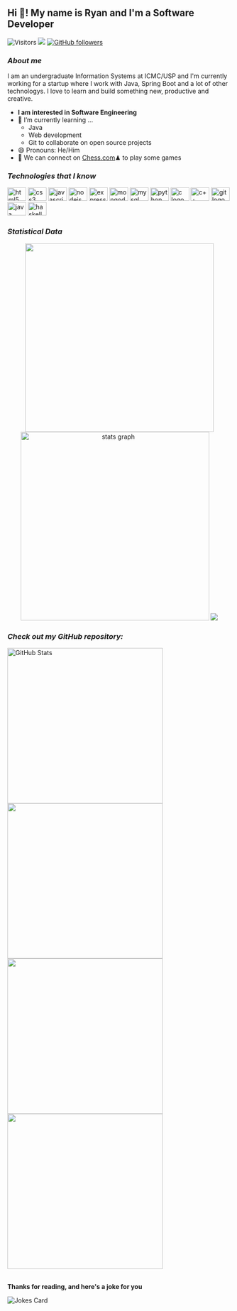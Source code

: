## Hi 👋! My name is Ryan and I'm a Software Developer

![Visitors](https://komarev.com/ghpvc/?username=Ryrden&color=blue)
[<img src="https://img.shields.io/static/v1?message=LinkedIn&logo=linkedin&label=&color=0077B5&logoColor=white&labelColor=&style=for-the-badge)">](https://www.linkedin.com/in/ryan25)
[![GitHub followers](https://img.shields.io/github/followers/ryrden.svg?style=social&label=Follow)](https://github.com/ryrden?tab=followers)

###

### ***About me***

I am an undergraduate Information Systems at ICMC/USP and I'm currently working for a startup where I work with Java, Spring Boot and a lot of other technologys. I love to learn and build something new, productive and creative.

* **I am interested in Software Engineering**
* 🌱 I’m currently learning ...
  * Java
  * Web development
  * Git to collaborate on open source projects
* 😄 Pronouns: He/Him
* 👯 We can connect on [Chess.com](https://www.chess.com/member/rektryan)♟ to play some games

### ***Technologies that I know***

<p>
    <img src="https://cdn.jsdelivr.net/gh/devicons/devicon/icons/html5/html5-original.svg" height="30" width="42" alt="html5 logo"/>
    <img src="https://cdn.jsdelivr.net/gh/devicons/devicon/icons/css3/css3-original.svg" height="30" width="42" alt="css3 logo"/>
    <img src="https://cdn.jsdelivr.net/gh/devicons/devicon/icons/javascript/javascript-original.svg" height="30" width="42" alt="javascript logo"/>
    <img src="https://cdn.jsdelivr.net/gh/devicons/devicon/icons/nodejs/nodejs-original.svg" height="30" width="42" alt="nodejs logo"/>
    <img src="https://cdn.jsdelivr.net/gh/devicons/devicon/icons/express/express-original.svg" height="30" width="42" alt="express logo"/>
    <img src="https://cdn.jsdelivr.net/gh/devicons/devicon/icons/mongodb/mongodb-original.svg" height="30" width="42" alt="mongodb logo"/>
    <img src="https://cdn.jsdelivr.net/gh/devicons/devicon/icons/mysql/mysql-original.svg" height="30" width="42" alt="mysql logo"/>
    <img src="https://cdn.jsdelivr.net/gh/devicons/devicon/icons/python/python-original.svg" height="30" width="42" alt="python logo"/>
    <img src="https://cdn.jsdelivr.net/gh/devicons/devicon/icons/c/c-original.svg" height="30" width="42" alt="c logo"/>
    <img src="https://cdn.jsdelivr.net/gh/devicons/devicon/icons/cplusplus/cplusplus-original.svg"  height="30" width="42" alt="c++ logo"/>
    <img src="https://cdn.jsdelivr.net/gh/devicons/devicon/icons/git/git-original.svg" height="30" width="42" alt="git logo"/>
    <img src="https://cdn.jsdelivr.net/gh/devicons/devicon/icons/java/java-original.svg" height="30" width="42" alt="java logo"/>
    <img src="https://cdn.jsdelivr.net/gh/devicons/devicon/icons/haskell/haskell-original.svg" height="30" width="42" alt="haskell logo"/>
</p>

### ***Statistical Data***
<div align="center">
    <img src="https://leetcard.jacoblin.cool/Ryrden?theme=dark&show_rank=false" width="425px"/><br>
    <img src="https://github-readme-stats.vercel.app/api?hide_title=false&hide_rank=false&show_icons=true&include_all_commits=true&count_private=true&disable_animations=false&theme=dark&locale=en&hide_border=false&username=Ryrden" alt="stats graph" width="425px"/>
    <img src="https://github-readme-stats.vercel.app/api/top-langs/?username=ryrden&theme=dark&locale=en&layout=compact&hide=python"/>
</div>

### ***Check out my GitHub repository:***

<div>
    <a href="https://github.com/Ryrden/YelpCamp">
      <img src="https://github-readme-stats.vercel.app/api/pin/?theme=dark&username=Ryrden&repo=YelpCamp" alt="GitHub Stats" width="350px"/>
    </a>
    <a href="https://github.com/Ryrden/tic-tac-toe">
        <img src="https://github-readme-stats.vercel.app/api/pin/?theme=dark&username=Ryrden&repo=tic-tac-toe" width="350px">
    </a>
    <a href="https://github.com/Ryrden/ICMC-SCC0503">
        <img src="https://github-readme-stats.vercel.app/api/pin/?theme=dark&username=Ryrden&repo=ICMC-SCC0503" width="350px">
    </a>
    <a href="https://github.com/Ryrden/SSC-0960-Bowling-Score">
        <img src="https://github-readme-stats.vercel.app/api/pin/?theme=dark&username=Ryrden&repo=SSC-0960-Bowling-Score" width="350px">
    </a>
</div>
<br>

**Thanks for reading, and here's a joke for you**

<img src="https://readme-jokes.vercel.app/api" alt="Jokes Card" />
